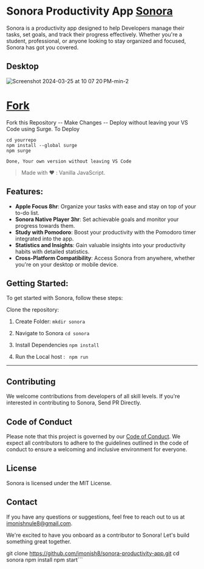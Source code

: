 # Sonora Productivity App [Sonora](http://sonora.surge.sh)

Sonora is a productivity app designed to help Developers manage their tasks, set goals, and track their progress effectively. Whether you're a student, professional, or anyone looking to stay organized and focused, Sonora has got you covered.

## Desktop

![Screenshot 2024-03-25 at 10 07 20 PM-min-2](https://github.com/imonish8/sonora-productivity-app/assets/115737071/533a2ea4-6e4d-4811-a59a-a8e5d6173cee)


# <a class="github-button" href="https://github.com/buttons/github-buttons/fork" data-color-scheme="no-preference: light; light: light; dark: light;" data-icon="octicon-repo-forked" data-size="large" aria-label="Fork buttons/github-buttons on GitHub">Fork</a>

Fork this Repository -- Make Changes -- Deploy without leaving your VS Code using Surge.
To Deploy 
```
cd yourrepo
npm install --global surge
npm surge   

Done, Your own version without leaving VS Code
```
> Made with ❤️  : Vanilla JavaScript.

## Features:

- **Apple Focus 8hr**: Organize your tasks with ease and stay on top of your to-do list.
- **Sonora Native Player 3hr**: Set achievable goals and monitor your progress towards them.
- **Study with Pomodoro**: Boost your productivity with the Pomodoro timer integrated into the app.
- **Statistics and Insights**: Gain valuable insights into your productivity habits with detailed statistics.
- **Cross-Platform Compatibility**: Access Sonora from anywhere, whether you're on your desktop or mobile device.

## Getting Started:

To get started with Sonora, follow these steps:

Clone the repository:
  1. Create Folder:
     ``` mkdir sonora ```

  2. Navigate to Sonora  ```cd sonora ```
  3. Install Dependencies  ``` npm install ```
  4. Run the Local host :  ``` npm run```
---
## Contributing

We welcome contributions from developers of all skill levels. If you're interested in contributing to Sonora, Send PR Directly.

## Code of Conduct

Please note that this project is governed by our [Code of Conduct](https://docs.github.com/en/site-policy/github-terms/github-community-code-of-conduct). We expect all contributors to adhere to the guidelines outlined in the code of conduct to ensure a welcoming and inclusive environment for everyone.

## License

Sonora is licensed under the MIT License.

## Contact

If you have any questions or suggestions, feel free to reach out to us at imonishnule8@gmail.com.

We're excited to have you onboard as a contributor to Sonora! Let's build something great together.

   git clone https://github.com/imonish8/sonora-productivity-app.git
   cd sonora
   npm install
   npm start```
